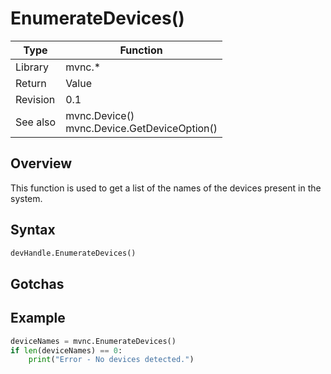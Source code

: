 # EnumerateDevices()

Type|Function
------------ | -------------
Library|mvnc.*
Return|Value
Revision|0.1
See also|mvnc.Device()<br>mvnc.Device.GetDeviceOption()

## Overview
This function is used to get a list of the names of the devices present in the system.

## Syntax

```python
devHandle.EnumerateDevices()
```

## Gotchas

## Example
```Python
deviceNames = mvnc.EnumerateDevices()
if len(deviceNames) == 0:
	print("Error - No devices detected.")
```

